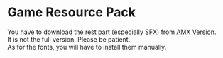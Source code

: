 # Game Resource Pack
You have to download the rest part (especially SFX) from [AMX Version](https://github.com/ShingekiNoRex/CS1.6-LeaderMode).<br/>
It is not the full version. Please be patient.<br/>
As for the fonts, you will have to install them manually.<br/>
